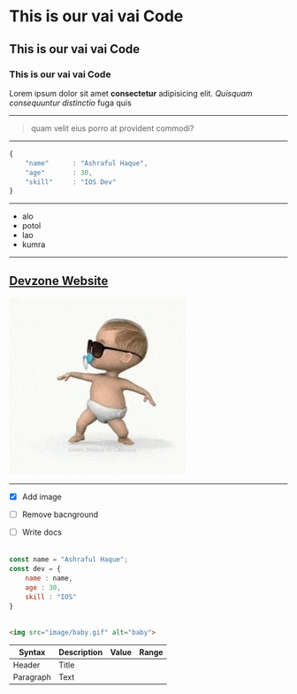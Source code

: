 # This is our vai vai Code
## This is our vai vai Code
### This is our vai vai Code


Lorem ipsum dolor sit amet **consectetur** adipisicing elit. *Quisquam consequuntur distinctio* fuga quis 

---
    
>quam velit eius porro at provident commodi?

---

```js
{
    "name"      : "Ashraful Haque",
    "age"       : 30, 
    "skill"     : "IOS Dev"
}
```

---

- alo
- potol
- lao
- kumra 

--- 
[Devzone Website](https://www.devzone.com.bd)
---
![baby ](img/baby.gif)

---
- [x] Add image 
- [ ] Remove bacnground 
- [ ] Write docs


```js

const name = "Ashraful Haque";
const dev = {
    name : name,
    age : 30, 
    skill : "IOS"
}

```

```html

<img src="image/baby.gif" alt="baby">

```


| Syntax | Description | Value | Range | 
| ----------- | ----------- | ----------- | ----------- |
| Header | Title |
| Paragraph | Text |
